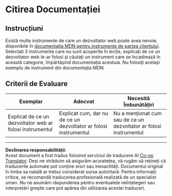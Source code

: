 <!--
CO_OP_TRANSLATOR_METADATA:
{
  "original_hash": "1ce4deaec80130d3a0a3c906568459fc",
  "translation_date": "2025-08-28T08:25:33+00:00",
  "source_file": "1-getting-started-lessons/1-intro-to-programming-languages/assignment.md",
  "language_code": "ro"
}
-->
# Citirea Documentației

## Instrucțiuni

Există multe instrumente de care un dezvoltator web poate avea nevoie, disponibile în [documentația MDN pentru instrumente de partea clientului](https://developer.mozilla.org/docs/Learn/Tools_and_testing/Understanding_client-side_tools/Overview). Selectați 3 instrumente care nu sunt acoperite în lecție, explicați de ce un dezvoltator web le-ar folosi și căutați un instrument care se încadrează în această categorie, împărtășind documentația acestuia. Nu folosiți același exemplu de instrument din documentația MDN.

## Criterii de Evaluare

Exemplar | Adecvat | Necesită Îmbunătățiri
--- | --- | -- |
|Explicat de ce un dezvoltator web ar folosi instrumentul| Explicat cum, dar nu de ce un dezvoltator ar folosi instrumentul| Nu a menționat cum sau de ce un dezvoltator ar folosi instrumentul  |

---

**Declinarea responsabilității**:  
Acest document a fost tradus folosind serviciul de traducere AI [Co-op Translator](https://github.com/Azure/co-op-translator). Deși ne străduim să asigurăm acuratețea, vă rugăm să rețineți că traducerile automate pot conține erori sau inexactități. Documentul original în limba sa natală ar trebui considerat sursa autoritară. Pentru informații critice, se recomandă traducerea profesională realizată de un specialist uman. Nu ne asumăm răspunderea pentru eventualele neînțelegeri sau interpretări greșite care pot apărea din utilizarea acestei traduceri.